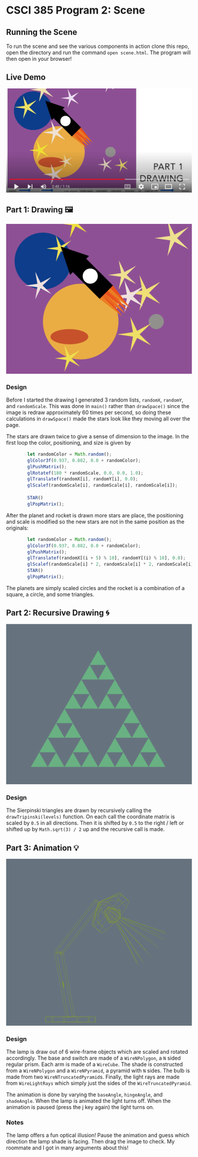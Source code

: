 # CSCI 385 Program 2: Scene

## Running the Scene

To run the scene and see the various components in action clone this repo, open the directory and run the command `open scene.html`. The program will then open in your browser!

## Live Demo

[![Watch the video](./images/thumbnail.png)](https://youtu.be/-3DUvC5bPxE?t=39)



## Part 1: Drawing :framed_picture:

![Drawing](./images/drawing.png)
### Design

Before I started the drawing I generated 3 random lists, `randomX`, `randomY`, and `randomScale`. This was done in `main()` rather than `drawSpace()` since the image is redraw approximately 60 times per second, so doing these calculations in `drawSpace()` made the stars look like they moving all over the page.

The stars are drawn twice to give a sense of dimension to the image. In the first loop the color, positioning, and size is given by
``` javaScript
        let randomColor = Math.random();
        glColor3f(0.937, 0.882, 0.0 + randomColor);
        glPushMatrix();
        glRotatef(180 * randomScale, 0.0, 0.0, 1.0);
        glTranslatef(randomX[i], randomY[i], 0.0);
        glScalef(randomScale[i], randomScale[i], randomScale[i]);

        STAR()
        glPopMatrix();
```

After the planet and rocket is drawn more stars are place, the positioning and scale is modified so the new stars are not in the same position as the originals:
```javaScript
        let randomColor = Math.random();
        glColor3f(0.937, 0.882, 0.0 + randomColor);
        glPushMatrix();
        glTranslatef(randomX[(i + 5) % 10], randomY[(i) % 10], 0.0);
        glScalef(randomScale[i] * 2, randomScale[i] * 2, randomScale[i] * 2); // so new stars are not in position of initial stars
        STAR()
        glPopMatrix();
```

The planets are simply scaled circles and the rocket is a combination of a square, a circle, and some triangles.

## Part 2: Recursive Drawing 	:cyclone:

![Triangles](./images/triangles.png)

### Design

The Sierpinski triangles are drawn by recursively calling the ` drawTripinski(levels)` function. On each call the coordinate matrix is scaled by `0.5` in all directions. Then it is shifted by `0.5` to the right / left or shifted up by `Math.sqrt(3) / 2` up and the recursive call is made.

## Part 3: Animation :bulb:

![Lamp](./images/lamp.png)
### Design

The lamp is draw out of 6 wire-frame objects which are scaled and rotated accordingly. The base and switch are made of a `WireNPolygon`, a `N` sided regular prism. Each arm is made of a `WireCube`. The shade is constructed from a `WireNPolygon` and a `WireNPyramid`, a pyramid with `N` sides. The bulb is made from two `WireNTruncatedPyramid`s. Finally, the light rays are made from  `WireLightRays` which simply just the sides of the `WireTruncatedPyramid`.

The animation is done by varying the `baseAngle`, `hingeAngle`, and `shadeAngle`. When the lamp is animated the light turns off. When the animation is paused (press the j key again) the light turns on.

### Notes

The lamp offers a fun optical illusion! Pause the animation and guess which direction the lamp shade is facing. Then drag the image to check. My roommate and I got in many arguments about this!